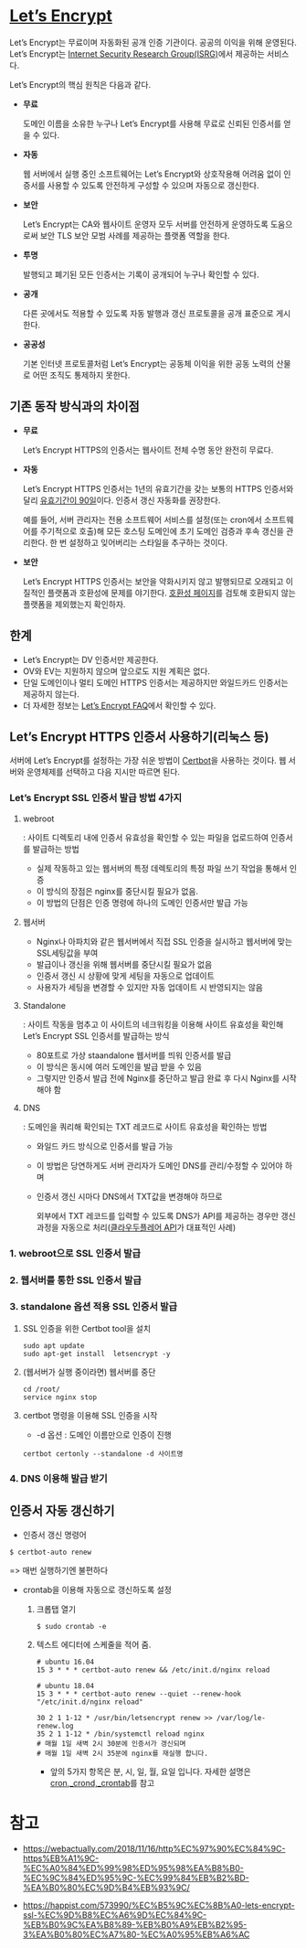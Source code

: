 # [Let’s Encrypt](https://letsencrypt.org/)

Let’s Encrypt는 무료이며 자동화된 공개 인증 기관이다. 공공의 이익을 위해 운영된다. Let’s Encrypt는 [Internet Security Research Group(ISRG)](https://letsencrypt.org/isrg/)에서 제공하는 서비스다.

Let’s Encrypt의 핵심 원칙은 다음과 같다.

- **무료** 

  도메인 이름을 소유한 누구나 Let’s Encrypt를 사용해 무료로 신뢰된 인증서를 얻을 수 있다.

- **자동** 

  웹 서버에서 실행 중인 소프트웨어는 Let’s Encrypt와 상호작용해 어려움 없이 인증서를 사용할 수 있도록 안전하게 구성할 수 있으며 자동으로 갱신한다.

- **보안**

  Let’s Encrypt는 CA와 웹사이트 운영자 모두 서버를 안전하게 운영하도록 도움으로써 보안 TLS 보안 모범 사례를 제공하는 플랫폼 역할을 한다.

- **투명** 

  발행되고 폐기된 모든 인증서는 기록이 공개되어 누구나 확인할 수 있다.

- **공개** 

  다른 곳에서도 적용할 수 있도록 자동 발행과 갱신 프로토콜을 공개 표준으로 게시한다.

- **공공성** 

  기본 인터넷 프로토콜처럼 Let’s Encrypt는 공동체 이익을 위한 공동 노력의 산물로 어떤 조직도 통제하지 못한다.

## 기존 동작 방식과의 차이점

- **무료** 

  Let’s Encrypt HTTPS의 인증서는 웹사이트 전체 수명 동안 완전히 무료다.

- **자동** 

  Let’s Encrypt HTTPS 인증서는 1년의 유효기간을 갖는 보통의 HTTPS 인증서와 달리 [유효기간이 90일](https://letsencrypt.org/2015/11/09/why-90-days.html)이다. 인증서 갱신 자동화를 권장한다. 

  예를 들어, 서버 관리자는 전용 소프트웨어 서비스를 설정(또는 cron에서 소프트웨어를 주기적으로 호출)해 모든 호스팅 도메인에 초기 도메인 검증과 후속 갱신을 관리한다. 한 번 설정하고 잊어버리는 스타일을 추구하는 것이다.

- **보안** 

  Let’s Encrypt HTTPS 인증서는 보안을 약화시키지 않고 발행되므로 오래되고 이질적인 플랫폼과 호환성에 문제를 야기한다. [호환성 페이지](https://letsencrypt.org/docs/certificate-compatibility/)를 검토해 호환되지 않는 플랫폼을 제외했는지 확인하자.

## **한계**

- Let’s Encrypt는 DV 인증서만 제공한다. 
- OV와 EV는 지원하지 않으며 앞으로도 지원 계획은 없다. 
- 단일 도메인이나 멀티 도메인 HTTPS 인증서는 제공하지만 와일드카드 인증서는 제공하지 않는다. 
- 더 자세한 정보는 [Let’s Encrypt FAQ](https://letsencrypt.org/docs/faq/)에서 확인할 수 있다.

## Let’s Encrypt HTTPS 인증서 사용하기(리눅스 등)

서버에 Let’s Encrypt를 설정하는 가장 쉬운 방법이 [Certbot](https://certbot.eff.org/)을 사용하는 것이다. 웹 서버와 운영체제를 선택하고 다음 지시만 따르면 된다.

### Let’s Encrypt SSL 인증서 발급 방법 4가지

1. webroot 

   : 사이트 디렉토리 내에 인증서 유효성을 확인할 수 있는 파일을 업로드하여 인증서를 발급하는 방법

   - 실제 작동하고 있는 웹서버의 특정 데렉토리의 특정 파일 쓰기 작업을 통해서 인증
   - 이 방식의 장점은 nginx를 중단시킬 필요가 없음.
   - 이 방법의 단점은 인증 명령에 하나의 도메인 인증서만 발급 가능

2. 웹서버

   - Nginx나  아파치와 같은 웹서버에서 직접 SSL 인증을 실시하고 웹서버에 맞는 SSL세팅값을 부여
   - 발급이나 갱신을 위해 웹서버를 중단시킬 필요가 없음
   - 인증서 갱신 시 상황에 맞게 세팅을 자동으로 업데이트
   - 사용자가 세팅을 변경할 수 있지만 자동 업데이트 시 반영되지는 않음

3. Standalone

    : 사이트 작동을 멈추고 이 사이트의 네크워킹을 이용해 사이트 유효성을 확인해 Let’s Encrypt SSL 인증서를 발급하는 방식

   - 80포트로 가상 staandalone 웹서버를 띄워 인증서를 발급
   - 이 방식은 동시에 여러 도메인을 발급 받을 수 있음
   - 그렇지만 인증서 발급 전에 Nginx를 중단하고 발급 완료 후 다시 Nginx를 시작해야 함

4. DNS

   : 도메인을 쿼리해 확인되는 TXT 레코드로 사이트 유효성을 확인하는 방법

   - 와일드 카드 방식으로 인증서를 발급 가능

   - 이 방법은 당연하게도 서버 관리자가 도메인 DNS를 관리/수정할 수 있어야 하며

   - 인증서 갱신 시마다 DNS에서 TXT값을 변경해야 하므로

     외부에서 TXT 레코드를 입력할 수 있도록 DNS가 API를 제공하는 경우만 갱신 과정을 자동으로 처리([클라우두플레어 API](http://blog.minase.moe/2)가 대표적인 사례)

### 1. webroot으로 SSL 인증서 발급

### 2. 웹서버를 통한 SSL 인증서 발급

### 3. standalone 옵션 적용 SSL 인증서 발급

1. SSL 인증을 위한 Certbot tool을 설치

   ```shell
   sudo apt update
   sudo apt-get install  letsencrypt -y
   ```

2. (웹서버가 실행 중이라면) 웹서버를 중단

   ```shell
   cd /root/
   service nginx stop
   ```

3. certbot 명령을 이용해 SSL 인증을 시작

   - -d 옵션 : 도메인 이름만으로 인증이 진행

   ```shell
   certbot certonly --standalone -d 사이트명
   ```

   

### 4. DNS 이용해 발급 받기



## 인증서 자동 갱신하기

* 인증서 갱신 명령어

```
$ certbot-auto renew
```

=> 매번 실행하기엔 불편하다

- crontab을 이용해 자동으로 갱신하도록 설정

  1. 크롭탭 열기

     ```
     $ sudo crontab -e
     ```

  2. 텍스트 에디터에 스케줄을 적어 줌.

     ```
     # ubuntu 16.04
     15 3 * * * certbot-auto renew && /etc/init.d/nginx reload
     
     # ubuntu 18.04
     15 3 * * * certbot-auto renew --quiet --renew-hook "/etc/init.d/nginx reload"
     
     30 2 1 1-12 * /usr/bin/letsencrypt renew >> /var/log/le-renew.log 
     35 2 1 1-12 * /bin/systemctl reload nginx
     # 매월 1일 새벽 2시 30분에 인증서가 갱신되며
     # 매월 1일 새벽 2시 35분에 nginx를 재실행 합니다.
     ```

     * 앞의 5가지 항목은 분, 시, 일, 월, 요일 입니다.
       자세한 설명은 [cron,_crond,_crontab](https://zetawiki.com/wiki/리눅스_반복_예약작업_cron,_crond,_crontab)를 참고

# 참고

- https://webactually.com/2018/11/16/http%EC%97%90%EC%84%9C-https%EB%A1%9C-%EC%A0%84%ED%99%98%ED%95%98%EA%B8%B0-%EC%9C%84%ED%95%9C-%EC%99%84%EB%B2%BD-%EA%B0%80%EC%9D%B4%EB%93%9C/

- https://happist.com/573990/%EC%B5%9C%EC%8B%A0-lets-encrypt-ssl-%EC%9D%B8%EC%A6%9D%EC%84%9C-%EB%B0%9C%EA%B8%89-%EB%B0%A9%EB%B2%95-3%EA%B0%80%EC%A7%80-%EC%A0%95%EB%A6%AC